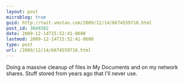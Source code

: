 ```yaml
---
layout: post
microblog: true
guid: http://twit.vmstan.com/2009/12/14/6674559718.html
post_id: 3049382
date: 2009-12-14T15:52:41-0600
lastmod: 2009-12-14T15:52:41-0600
type: post
url: /2009/12/14/6674559718.html
---
```

Doing a massive cleanup of files in My Documents and on my network shares. Stuff stored from years ago that I'll never use.
